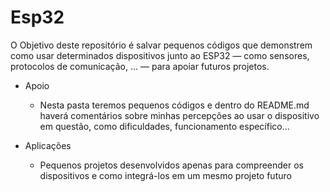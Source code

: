 # Esp32

O Objetivo deste repositório é salvar pequenos códigos que demonstrem como usar determinados dispositivos junto ao ESP32 — como sensores, protocolos de comunicação, ... — para apoiar futuros projetos.

- Apoio
    - Nesta  pasta teremos pequenos códigos e dentro do README.md haverá comentários sobre minhas percepções ao usar o dispositivo em questão, como dificuldades, funcionamento específico...


- Aplicações
    - Pequenos projetos desenvolvidos apenas para compreender os dispositivos e como integrá-los em um mesmo projeto futuro
